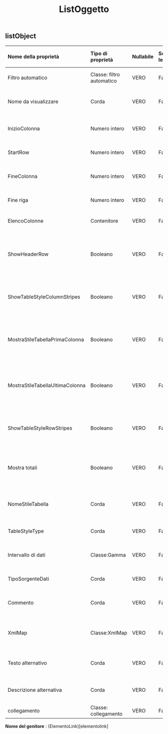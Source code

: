 ﻿---
title: ListOggetto
second_title: Aspose.Cells Cloud Documen
type: docs
url: /it/specification/model/listobject/
description: "Aspose.Cells Specifica del modello cloud: ListObject. Gestisci facilmente Excel e altri fogli di calcolo con funzionalità come apertura, generazione, modifica, divisione, unione, confronto e conversione"
weight: 50
---
## **listObject**

 

| Nome della proprietà| Tipo di proprietà| Nullabile| Sola lettura| Valore di default| Descrizione|
|:- |:- |:- |:- |:- |:- |
| Filtro automatico| Classe: filtro automatico| VERO| Falso|| Ottiene il filtro automatico.|
| Nome da visualizzare| Corda| VERO| Falso|| Ottiene e imposta il nome visualizzato.|
| InizioColonna| Numero intero| VERO| Falso|| Ottiene la colonna iniziale dell'intervallo.|
| StartRow| Numero intero| VERO| Falso|| Ottiene la riga iniziale dell'intervallo.|
| FineColonna| Numero intero| VERO| Falso||Ottiene la colonna finale dell'intervallo.|
| Fine riga| Numero intero| VERO| Falso|| Ottiene la riga finale dell'intervallo.|
| ElencoColonne| Contenitore| VERO| Falso|| Ottiene ListColumns di ListObject.|
| ShowHeaderRow| Booleano| VERO| Falso|| Ottiene e imposta se questo ListObject mostra la riga di intestazione.|
| ShowTableStyleColumnStripes| Booleano| VERO| Falso|| Indica se viene applicata la formattazione della striscia di colonna.|
| MostraStileTabellaPrimaColonna| Booleano| VERO| Falso|| Indica se alla prima colonna della tabella deve essere applicato lo stile.|
| MostraStileTabellaUltimaColonna| Booleano| VERO| Falso|| Indica se all'ultima colonna della tabella deve essere applicato lo stile.|
| ShowTableStyleRowStripes| Booleano| VERO| Falso|| Indica se viene applicata la formattazione della striscia di riga.|
| Mostra totali| Booleano| VERO| Falso|| Ottiene e imposta se questo ListObject mostra la riga totale.|
| NomeStileTabella| Corda| VERO| Falso|| Ottiene e imposta il nome dello stile di tabella.|
| TableStyleType| Corda| VERO| Falso|| Ottiene e lo stile di tabella integrato.|
| Intervallo di dati| Classe:Gamma| VERO| Falso|| Ottiene l'intervallo di dati di ListObject.|
| TipoSorgenteDati| Corda| VERO| Falso|| Ottiene il tipo di origine dati della tabella.|
| Commento| Corda| VERO| Falso|| Ottiene e imposta il commento della tabella.|
|XmlMap| Classe:XmlMap| VERO| Falso|| Ottiene un oggetto utilizzato per questo elenco.|
| Testo alternativo| Corda| VERO| Falso|| Ottiene e imposta il testo alternativo.|
| Descrizione alternativa| Corda| VERO| Falso|| Ottiene e imposta la descrizione alternativa.|
| collegamento| Classe: collegamento| VERO| Falso|||

**Nome del genitore** : (ElementoLink)[elementolink]